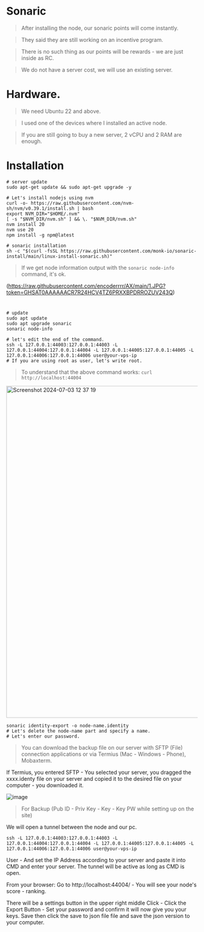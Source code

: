 # Sonaric

> After installing the node, our sonaric points will come instantly.

> They said they are still working on an incentive program.

> There is no such thing as our points will be rewards - we are just inside as RC.

> We do not have a server cost, we will use an existing server.

#

# Hardware.

> We need Ubuntu 22 and above.

> I used one of the devices where I installed an active node.

> If you are still going to buy a new server, 2 vCPU and 2 RAM are enough.

#

# Installation

```console
# server update
sudo apt-get update && sudo apt-get upgrade -y

# Let's install nodejs using nvm
curl -o- https://raw.githubusercontent.com/nvm-sh/nvm/v0.39.1/install.sh | bash
export NVM_DIR="$HOME/.nvm"
[ -s "$NVM_DIR/nvm.sh" ] && \. "$NVM_DIR/nvm.sh"
nvm install 20
nvm use 20
npm install -g npm@latest

# sonaric installation
sh -c "$(curl -fsSL https://raw.githubusercontent.com/monk-io/sonaric-install/main/linux-install-sonaric.sh)"
````

> If we get node information output with the `sonaric node-info` command, it's ok.

(https://raw.githubusercontent.com/encoderrrr/AX/main/1.JPG?token=GHSAT0AAAAAACR7R24HCV4TZ6PRXXBPDRROZUV243Q)


#

```console
# update
sudo apt update
sudo apt upgrade sonaric
sonaric node-info
```

```console
# let's edit the end of the command.
ssh -L 127.0.0.1:44003:127.0.0.1:44003 -L 127.0.0.1:44004:127.0.0.1:44004 -L 127.0.0.1:44005:127.0.0.1:44005 -L 127.0.0.1:44006:127.0.0.1:44006 user@your-vps-ip
# If you are using root as user, let's write root.
```

> To understand that the above command works: `curl http://localhost:44004`

<img width="874" alt="Screenshot 2024-07-03 12 37 19" src="https://raw.githubusercontent.com/encoderrrr/AX/main/2.JPG?token=GHSAT0AAAAAACR7R24GW3HSZFZMEMGPDM6QZUV22YQ">

```console
sonaric identity-export -o node-name.identity
# Let's delete the node-name part and specify a name.
# Let's enter our password.
````

> You can download the backup file on our server with SFTP (File) connection applications or via Termius (Mac - Windows - Phone), Mobaxterm.

If Termius, you entered SFTP - You selected your server, you dragged the xxxx.identy file on your server and copied it to the desired file on your computer - you downloaded it.

![image](https://raw.githubusercontent.com/encoderrrr/AX/main/3.JPG?token=GHSAT0AAAAAACR7R24GPDVKBXVX3RPF4CVEZUV23NQ)

> For Backup (Pub ID - Priv Key - Key - Key PW while setting up on the site)

We will open a tunnel between the node and our pc.

```console
ssh -L 127.0.0.1:44003:127.0.0.1:44003 -L 127.0.0.1:44004:127.0.0.1:44004 -L 127.0.0.1:44005:127.0.0.1:44005 -L 127.0.0.1:44006:127.0.0.1:44006 user@your-vps-ip
```

User - And set the IP Address according to your server and paste it into CMD and enter your server. The tunnel will be active as long as CMD is open.

From your browser: Go to http://localhost:44004/ - You will see your node's score - ranking.

There will be a settings button in the upper right middle Click - Click the Export Button - Set your password and confirm it will now give you your keys. Save then click the save to json file file and save the json version to your computer.



